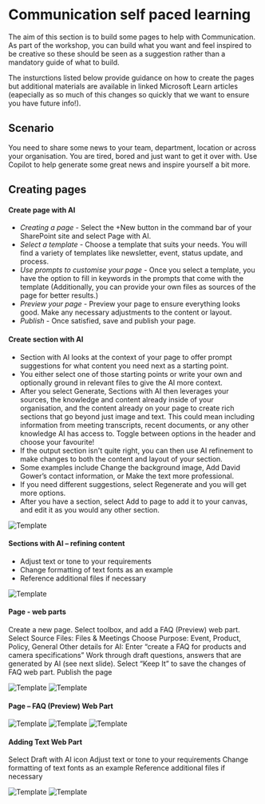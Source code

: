 
# Communication self paced learning

The aim of this section is to build some pages to help with Communication. As part of the workshop, you can build what you want and feel inspired to be creative so these should be seen as a suggestion rather than a mandatory guide of what to build.

The insturctions listed below provide guidance on how to create the pages but additional materials are available in linked Microsoft Learn articles (eapecially as so much of this changes so quickly that we want to ensure you have future info!).

## Scenario

You need to share some news to your team, department, location or across your organisation. You are tired, bored and just want to get it over with. Use Copilot to help generate some great news and inspire yourself a bit more.

## Creating pages

#### Create page with AI

- *Creating a page* - Select the +New button in the command bar of your SharePoint site and select Page with AI.
- *Select a template* - Choose a template that suits your needs. You will find a variety of templates like newsletter, event, status update, and process.
- *Use prompts to customise your page* - Once you select a template, you have the option to fill in keywords in the prompts that come with the template (Additionally, you can provide your own files as sources of the page for better results.)
- *Preview your page* - Preview your page to ensure everything looks good. Make any necessary adjustments to the content or layout.
- *Publish* - Once satisfied, save and publish your page.

#### Create section with AI

- Section with AI looks at the context of your page to offer prompt suggestions for what content you need next as a starting point.
- You either select one of those starting points or write your own and optionally ground in relevant files to give the AI more context.
- After you select Generate, Sections with AI then leverages your sources, the knowledge and content already inside of your organisation, and the content already on your page to create rich sections that go beyond just image and text. This could mean including information from meeting transcripts, recent documents, or any other knowledge AI has access to. Toggle between options in the header and choose your favourite!
- If the output section isn't quite right, you can then use AI refinement to make changes to both the content and layout of your section.
- Some examples include Change the background image, Add David Gower’s contact information, or Make the text more professional.
- If you need different suggestions, select Regenerate and you will get more options.
- After you have a section, select Add to page to add it to your canvas, and edit it as you would any other section.

![Template](assets/Communication01.png)

#### Sections with AI – refining content

- Adjust text or tone to your requirements
- Change formatting of text fonts as an example
- Reference additional files if necessary

![Template](assets/Communication02.png)

#### Page - web parts

Create a new page.
Select toolbox, and add a FAQ (Preview) web part.
Select Source Files: Files & Meetings
Choose Purpose: Event, Product, Policy, General
Other details for AI: Enter “create a FAQ for products and camera specifications”
Work through draft questions, answers that are generated by AI (see next slide).
Select “Keep It” to save the changes of FAQ web part.
Publish the page

![Template](assets/Communication03.png)
![Template](assets/Communication04.png)

#### Page – FAQ (Preview) Web Part

![Template](assets/Communication05.png)
![Template](assets/Communication06.png)
![Template](assets/Communication07.png)

#### Adding Text Web Part 

Select Draft with AI icon
Adjust text or tone to your requirements
Change formatting of text fonts as an example
Reference additional files if necessary

![Template](assets/Communication08.png)
![Template](assets/Communication09.png)
